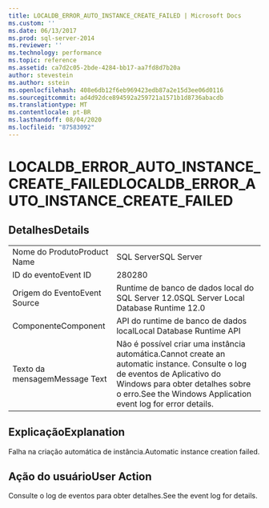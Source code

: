 ```yaml
---
title: LOCALDB_ERROR_AUTO_INSTANCE_CREATE_FAILED | Microsoft Docs
ms.custom: ''
ms.date: 06/13/2017
ms.prod: sql-server-2014
ms.reviewer: ''
ms.technology: performance
ms.topic: reference
ms.assetid: ca7d2c05-2bde-4284-bb17-aa7fd8d7b20a
author: stevestein
ms.author: sstein
ms.openlocfilehash: 408e6db12f6eb969423edb87a2e15d3ee06d0116
ms.sourcegitcommit: ad4d92dce894592a259721a1571b1d8736abacdb
ms.translationtype: MT
ms.contentlocale: pt-BR
ms.lasthandoff: 08/04/2020
ms.locfileid: "87583092"
---
```

# <a name="localdb_error_auto_instance_create_failed"></a><span data-ttu-id="aa9a4-102">LOCALDB_ERROR_AUTO_INSTANCE_CREATE_FAILED</span><span class="sxs-lookup"><span data-stu-id="aa9a4-102">LOCALDB_ERROR_AUTO_INSTANCE_CREATE_FAILED</span></span>
    
## <a name="details"></a><span data-ttu-id="aa9a4-103">Detalhes</span><span class="sxs-lookup"><span data-stu-id="aa9a4-103">Details</span></span>  
  
|||  
|-|-|  
|<span data-ttu-id="aa9a4-104">Nome do Produto</span><span class="sxs-lookup"><span data-stu-id="aa9a4-104">Product Name</span></span>|<span data-ttu-id="aa9a4-105">SQL Server</span><span class="sxs-lookup"><span data-stu-id="aa9a4-105">SQL Server</span></span>|  
|<span data-ttu-id="aa9a4-106">ID do evento</span><span class="sxs-lookup"><span data-stu-id="aa9a4-106">Event ID</span></span>|<span data-ttu-id="aa9a4-107">280</span><span class="sxs-lookup"><span data-stu-id="aa9a4-107">280</span></span>|  
|<span data-ttu-id="aa9a4-108">Origem do Evento</span><span class="sxs-lookup"><span data-stu-id="aa9a4-108">Event Source</span></span>|<span data-ttu-id="aa9a4-109">Runtime de banco de dados local do SQL Server 12.0</span><span class="sxs-lookup"><span data-stu-id="aa9a4-109">SQL Server Local Database Runtime 12.0</span></span>|  
|<span data-ttu-id="aa9a4-110">Componente</span><span class="sxs-lookup"><span data-stu-id="aa9a4-110">Component</span></span>|<span data-ttu-id="aa9a4-111">API do runtime de banco de dados local</span><span class="sxs-lookup"><span data-stu-id="aa9a4-111">Local Database Runtime API</span></span>|  
|<span data-ttu-id="aa9a4-112">Texto da mensagem</span><span class="sxs-lookup"><span data-stu-id="aa9a4-112">Message Text</span></span>|<span data-ttu-id="aa9a4-113">Não é possível criar uma instância automática.</span><span class="sxs-lookup"><span data-stu-id="aa9a4-113">Cannot create an automatic instance.</span></span> <span data-ttu-id="aa9a4-114">Consulte o log de eventos de Aplicativo do Windows para obter detalhes sobre o erro.</span><span class="sxs-lookup"><span data-stu-id="aa9a4-114">See the Windows Application event log for error details.</span></span>|  
  
## <a name="explanation"></a><span data-ttu-id="aa9a4-115">Explicação</span><span class="sxs-lookup"><span data-stu-id="aa9a4-115">Explanation</span></span>  
 <span data-ttu-id="aa9a4-116">Falha na criação automática de instância.</span><span class="sxs-lookup"><span data-stu-id="aa9a4-116">Automatic instance creation failed.</span></span>  
  
## <a name="user-action"></a><span data-ttu-id="aa9a4-117">Ação do usuário</span><span class="sxs-lookup"><span data-stu-id="aa9a4-117">User Action</span></span>  
 <span data-ttu-id="aa9a4-118">Consulte o log de eventos para obter detalhes.</span><span class="sxs-lookup"><span data-stu-id="aa9a4-118">See the event log for details.</span></span>  
  
  
